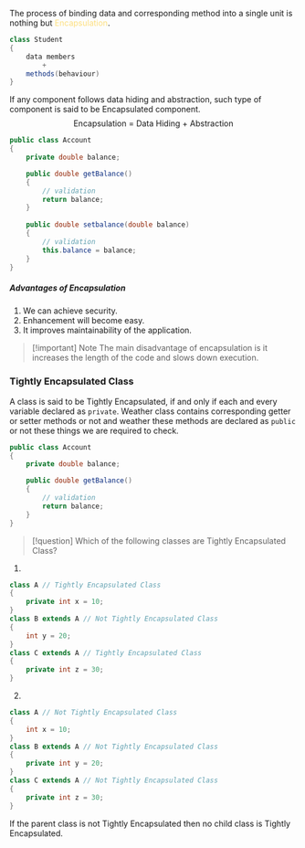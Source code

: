 The process of binding data and corresponding method into a single unit is nothing but <span style="color:rgb(253, 223, 126)">Encapsulation</span>.

```java
class Student
{
	data members
		+
	methods(behaviour)
}
```

If any component follows data hiding and abstraction, such type of component is said to be Encapsulated component.
$$\text{Encapsulation = Data Hiding + Abstraction} $$

```java
public class Account
{
	private double balance;

	public double getBalance()
	{
		// validation
		return balance;
	}
	
	public double setbalance(double balance)
	{
		// validation
		this.balance = balance;
	}
}
```

##### Advantages of Encapsulation

1. We can achieve security.
2. Enhancement will become easy.
3. It improves maintainability of the application.

>[!important] Note 
>The main disadvantage of encapsulation is it increases the length of the code and slows down execution.


### Tightly Encapsulated Class

A class is said to be Tightly Encapsulated, if and only if each and every variable declared as `private`. Weather class contains corresponding getter or setter methods or not and weather these methods are declared as `public` or not these things we are required to check.
```java
public class Account
{
	private double balance;

	public double getBalance()
	{
		// validation
		return balance;
	}
}
```

>[!question] Which of the following classes are Tightly Encapsulated Class?

1.
```java
class A // Tightly Encapsulated Class
{
	private int x = 10;
}
class B extends A // Not Tightly Encapsulated Class
{
	int y = 20;
}
class C extends A // Tightly Encapsulated Class
{
	private int z = 30;
}
```

2.
```java
class A // Not Tightly Encapsulated Class
{
	int x = 10;
}
class B extends A // Not Tightly Encapsulated Class
{
	private int y = 20;
}
class C extends A // Not Tightly Encapsulated Class
{
	private int z = 30;
}
```
If the parent class is not Tightly Encapsulated then no child class is Tightly Encapsulated.